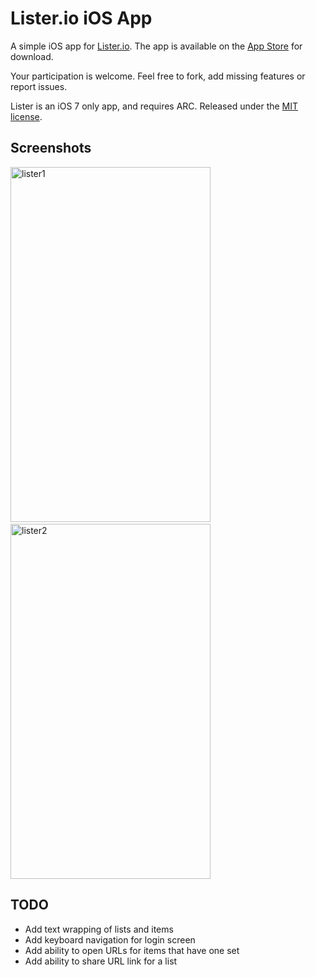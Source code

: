 # Lister.io iOS App

A simple iOS app for [Lister.io](http://lister.io/). The app is available on the [App Store](http://cornbits.com/lister/) for download.

Your participation is welcome. Feel free to fork, add missing features or report issues. 

Lister is an iOS 7 only app, and requires ARC. Released under the [MIT license](LICENSE).

## Screenshots

<img src="http://i.imgur.com/F8GAB3v.png" width=320 height=568 alt="lister1">
&nbsp;&nbsp;
<img src="http://i.imgur.com/Oc4T7aW.png" width=320 height=568 alt="lister2">

## TODO

* Add text wrapping of lists and items
* Add keyboard navigation for login screen
* Add ability to open URLs for items that have one set
* Add ability to share URL link for a list

